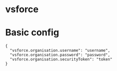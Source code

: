 # vsforce

# Basic config
```
{
  "vsforce.organisation.username": "username",
  "vsforce.organisation.password": "password",
  "vsforce.organisation.securityToken": "token"
}
```

